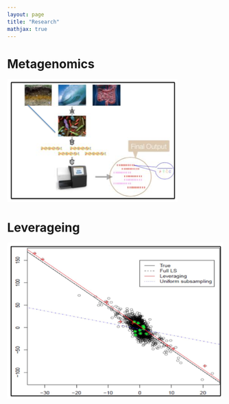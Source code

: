 ```yaml
---
layout: page
title: "Research"
mathjax: true
---
```

# Metagenomics
![](assets/metagene.png)

# Leverageing
![](assets/leveraging.png)
